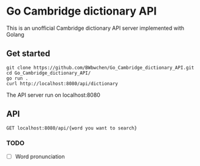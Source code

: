 # Go Cambridge dictionary API

This is an unofficial Cambridge dictionary API server implemented with Golang

## Get started
```
git clone https://github.com/BWbwchen/Go_Cambridge_dictionary_API.git
cd Go_Cambridge_dictionary_API/
go run .
curl http://localhost:8080/api/dictionary 
```
The API server run on localhost:8080

## API
```
GET localhost:8080/api/{word you want to search}
```


### TODO

- [ ] Word pronunciation